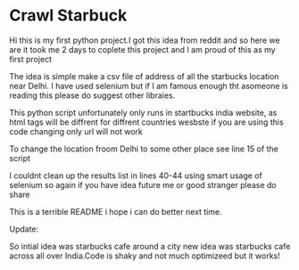 # Crawl Starbuck
Hi this is my first python project.I got this idea from reddit and so here we are it took me 2 days to coplete this project and I am proud of this as my first project

The idea is simple make a csv file of address of all the starbucks location near Delhi. I have used selenium but if I am famous enough tht asomeone is reading this please do suggest other libraies.

This python script unfortunately only runs in startbucks india website, as html tags will be diffrent for diffrent countries wesbste if you are using this code changing only url will not work

To change the location froom Delhi to some other place see line 15 of the script

I couldnt clean up the results list in lines 40-44 using smart usage of selenium so again if you have idea future me or good stranger please do share 

This is a terrible README i hope i can do better next time.

Update:

So intial idea was starbucks cafe around a city new idea was starbucks cafe across all over India.Code is shaky and not much optimizeed but it works!
